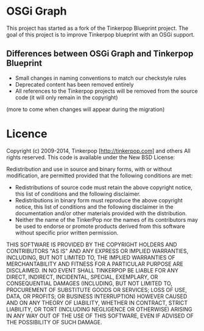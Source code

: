 # OSGi Graph #

This project has started as a fork of the Tinkerpop Blueprint project. The goal of this project is to improve Tinkerpop blueprint with an OSGi support.

## Differences between OSGi Graph and Tinkerpop Blueprint ##

* Small changes in naming conventions to match our checkstyle rules
* Deprecated content has been removed entirely
* All references to the Tinkerpop projects will be removed from the source code (it will only remain in the copyright)

(more to come when changes will appear during the migration)

# Licence #

Copyright (c) 2009-2014, Tinkerpop [http://tinkerpop.com] and others
All rights reserved. This code is available under the New BSD License:
 
Redistribution and use in source and binary forms, with or without
modification, are permitted provided that the following conditions are met:
   * Redistributions of source code must retain the above copyright
     notice, this list of conditions and the following disclaimer.
   * Redistributions in binary form must reproduce the above copyright
     notice, this list of conditions and the following disclaimer in the
     documentation and/or other materials provided with the distribution.
   * Neither the name of the TinkerPop nor the names of its contributors
     may be used to endorse or promote products
     derived from this software without specific prior written permission.

THIS SOFTWARE IS PROVIDED BY THE COPYRIGHT HOLDERS AND CONTRIBUTORS "AS IS" AND
ANY EXPRESS OR IMPLIED WARRANTIES, INCLUDING, BUT NOT LIMITED TO, THE IMPLIED
WARRANTIES OF MERCHANTABILITY AND FITNESS FOR A PARTICULAR PURPOSE ARE
DISCLAIMED. IN NO EVENT SHALL TINKERPOP BE LIABLE FOR ANY
DIRECT, INDIRECT, INCIDENTAL, SPECIAL, EXEMPLARY, OR CONSEQUENTIAL DAMAGES
(INCLUDING, BUT NOT LIMITED TO, PROCUREMENT OF SUBSTITUTE GOODS OR SERVICES;
LOSS OF USE, DATA, OR PROFITS; OR BUSINESS INTERRUPTION) HOWEVER CAUSED AND
ON ANY THEORY OF LIABILITY, WHETHER IN CONTRACT, STRICT LIABILITY, OR TORT
(INCLUDING NEGLIGENCE OR OTHERWISE) ARISING IN ANY WAY OUT OF THE USE OF THIS
SOFTWARE, EVEN IF ADVISED OF THE POSSIBILITY OF SUCH DAMAGE.
